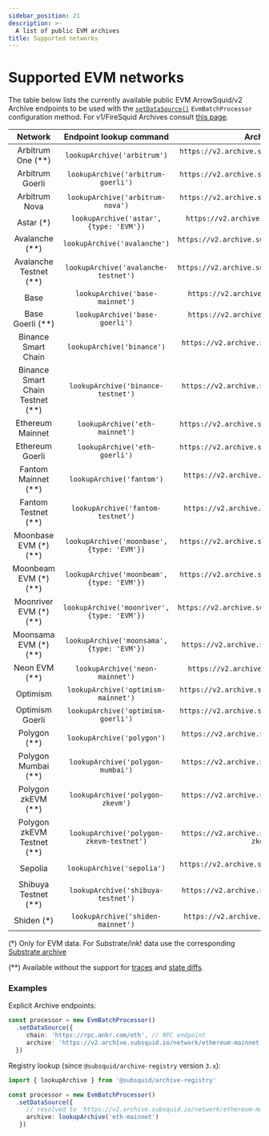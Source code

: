 ```yaml
---
sidebar_position: 21
description: >-
  A list of public EVM archives
title: Supported networks
---
```


# Supported EVM networks

[//]: # (!!!! keep the list updated, remove the notice below once it is final)

The table below lists the currently available public EVM ArrowSquid/v2 Archive endpoints to be used with the [`setDataSource()`](/evm-indexing/configuration/initialization) `EvmBatchProcessor` configuration method. For v1/FireSquid Archives consult [this page](/firesquid/evm-indexing/supported-networks).

| Network                          |  Endpoint lookup command                      |        Archive endpoint                                        |
|:--------------------------------:|:---------------------------------------------:|:--------------------------------------------------------------:|
| Arbitrum One (**)                | `lookupArchive('arbitrum')`                   | `https://v2.archive.subsquid.io/network/arbitrum-one`          |
| Arbitrum Goerli                  | `lookupArchive('arbitrum-goerli')`            | `https://v2.archive.subsquid.io/network/arbitrum-goerli`       |
| Arbitrum Nova                    | `lookupArchive('arbitrum-nova')`              | `https://v2.archive.subsquid.io/network/arbitrum-nova`         |
| Astar   (*)                      | `lookupArchive('astar',` `{type: 'EVM'})`     | `https://v2.archive.subsquid.io/network/astar-mainnet`         |
| Avalanche (**)                   | `lookupArchive('avalanche')`                  | `https://v2.archive.subsquid.io/network/avalanche-mainnet`     |
| Avalanche Testnet (**)           | `lookupArchive('avalanche-testnet')`          | `https://v2.archive.subsquid.io/network/avalanche-testnet`     |
| Base                             | `lookupArchive('base-mainnet')`               | `https://v2.archive.subsquid.io/network/base-mainnet`          |
| Base Goerli (**)                 | `lookupArchive('base-goerli')`                | `https://v2.archive.subsquid.io/network/base-goerli`           |
| Binance Smart Chain              | `lookupArchive('binance')`                    | `https://v2.archive.subsquid.io/network/binance-mainnet`       |
| Binance Smart Chain Testnet (**) | `lookupArchive('binance-testnet')`            | `https://v2.archive.subsquid.io/network/binance-testnet`       |
| Ethereum Mainnet                 | `lookupArchive('eth-mainnet')`                | `https://v2.archive.subsquid.io/network/ethereum-mainnet`      |
| Ethereum Goerli                  | `lookupArchive('eth-goerli')`                 | `https://v2.archive.subsquid.io/network/ethereum-goerli`       |
| Fantom Mainnet  (**)             | `lookupArchive('fantom')`                     | `https://v2.archive.subsquid.io/network/fantom-mainnet`        |
| Fantom Testnet (**)              | `lookupArchive('fantom-testnet')`             | `https://v2.archive.subsquid.io/network/fantom-testnet`        |
| Moonbase EVM    (*) (**)         | `lookupArchive('moonbase',` `{type: 'EVM'})`  | `https://v2.archive.subsquid.io/network/moonbase-testnet`      |
| Moonbeam EVM    (*) (**)         | `lookupArchive('moonbeam',` `{type: 'EVM'})`  | `https://v2.archive.subsquid.io/network/moonbeam-mainnet`      |
| Moonriver EVM   (*) (**)         | `lookupArchive('moonriver',` `{type: 'EVM'})` | `https://v2.archive.subsquid.io/network/moonriver-mainnet`     |
| Moonsama EVM   (*) (**)          | `lookupArchive('moonsama',` `{type: 'EVM'})`  | `https://v2.archive.subsquid.io/network/moonsama`              |
| Neon EVM (**)                    | `lookupArchive('neon-mainnet')`               | `https://v2.archive.subsquid.io/network/neon-mainnet`          |
| Optimism                         | `lookupArchive('optimism-mainnet')`           | `https://v2.archive.subsquid.io/network/optimism-mainnet`      |
| Optimism Goerli                  | `lookupArchive('optimism-goerli')`            | `https://v2.archive.subsquid.io/network/optimism-goerli`       |
| Polygon (**)                     | `lookupArchive('polygon')`                    | `https://v2.archive.subsquid.io/network/polygon-mainnet`       |
| Polygon Mumbai (**)              | `lookupArchive('polygon-mumbai')`             | `https://v2.archive.subsquid.io/network/polygon-testnet`       |
| Polygon zkEVM (**)               | `lookupArchive('polygon-zkevm')`              | `https://v2.archive.subsquid.io/network/polygon-zkevm`         |
| Polygon zkEVM Testnet (**)       | `lookupArchive('polygon-zkevm-testnet')`      | `https://v2.archive.subsquid.io/network/polygon-zkevm-testnet` |
| Sepolia                          | `lookupArchive('sepolia')`                    | `https://v2.archive.subsquid.io/network/ethereum-sepolia`      |
| Shibuya Testnet (**)             | `lookupArchive('shibuya-testnet')`            | `https://v2.archive.subsquid.io/network/shibuya-testnet`       |
| Shiden (*)                       | `lookupArchive('shiden-mainnet')`             | `https://v2.archive.subsquid.io/network/shiden-mainnet`        |

 
(*) Only for EVM data. For Substrate/ink! data use the corresponding [Substrate archive](/archives/substrate)

(**) Available without the support for [traces](/evm-indexing/configuration/traces) and [state diffs](/evm-indexing/configuration/state-diffs).

### Examples 

Explicit Archive endpoints:
```typescript
const processor = new EvmBatchProcessor()
  .setDataSource({
     chain: 'https://rpc.ankr.com/eth', // RPC endpoint
     archive: 'https://v2.archive.subsquid.io/network/ethereum-mainnet'
  })
```
Registry lookup (since `@subsquid/archive-registry` version `3.x`):
```typescript
import { lookupArchive } from '@subsquid/archive-registry'

const processor = new EvmBatchProcessor()
  .setDataSource({
     // resolved to 'https://v2.archive.subsquid.io/network/ethereum-mainnet'
     archive: lookupArchive('eth-mainnet')
   })
```

